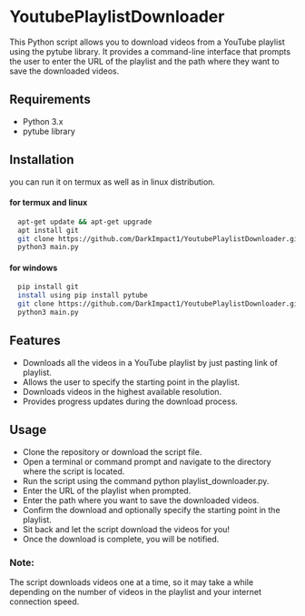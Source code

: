 
# YoutubePlaylistDownloader

This Python script allows you to download videos from a YouTube playlist using the pytube library. It provides a command-line interface that prompts the user to enter the URL of the playlist and the path where they want to save the downloaded videos.


## Requirements
- Python 3.x
- pytube library 


## Installation

you can run it on termux as well as in linux distribution.
#### for termux and linux
```bash
  apt-get update && apt-get upgrade
  apt install git
  git clone https://github.com/DarkImpact1/YoutubePlaylistDownloader.git
  python3 main.py
```
#### for windows
```bash
  pip install git
  install using pip install pytube
  git clone https://github.com/DarkImpact1/YoutubePlaylistDownloader.git
  python3 main.py
```
## Features
- Downloads all the videos in a YouTube playlist by just pasting link of playlist.
- Allows the user to specify the starting point in the playlist.
- Downloads videos in the highest available resolution.
- Provides progress updates during the download process.

## Usage
- Clone the repository or download the script file.
- Open a terminal or command prompt and navigate to the directory where the script is located.
- Run the script using the command python playlist_downloader.py.
- Enter the URL of the playlist when prompted.
- Enter the path where you want to save the downloaded videos.
- Confirm the download and optionally specify the starting point in the playlist.
- Sit back and let the script download the videos for you!
- Once the download is complete, you will be notified.

### Note: 
The script downloads videos one at a time, so it may take a while depending on the number of videos in the playlist and your internet connection speed.